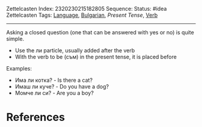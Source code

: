 Zettelcasten Index: 2320230215182805
Sequence:
Status: #idea
Zettelcasten Tags: [Language](Language.md), [Bulgarian](Bulgarian.md), *Present Tense*, [Verb](Verb.md)

---

Asking a closed question (one that can be answered with yes or no) is quite simple.

* Use the ли particle, usually added after the verb
* With the verb to be (съм) in the present tense, it is placed before

Examples:

* Има ли котка? - Is there a cat?
* Имаш ли куче? - Do you have a dog?
* Момче ли си? - Are you a boy?

# References

